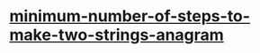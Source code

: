 # [minimum-number-of-steps-to-make-two-strings-anagram](https://leetcode-cn.com/problems/minimum-number-of-steps-to-make-two-strings-anagram)
